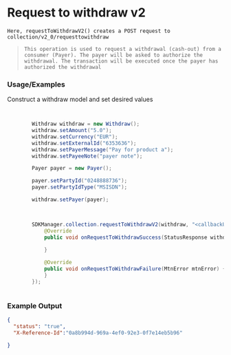 
# Request to withdraw v2

`Here, requestToWithdrawV2() creates a POST request to collection/v2_0/requesttowithdraw`

> `This operation is used to request a withdrawal (cash-out) from a consumer (Payer). The payer will be asked to authorize the withdrawal. The transaction will be executed once the payer has authorized the withdrawal`

### Usage/Examples

Construct a withdraw model and set desired values

```java


        Withdraw withdraw = new Withdraw();
        withdraw.setAmount("5.0");
        withdraw.setCurrency("EUR");
        withdraw.setExternalId("6353636");
        withdraw.setPayerMessage("Pay for product a");
        withdraw.setPayeeNote("payer note");

        Payer payer = new Payer();

        payer.setPartyId("0248888736");
        payer.setPartyIdType("MSISDN");

        withdraw.setPayer(payer);
```



```java

       
        SDKManager.collection.requestToWithdrawV2(withdraw, "<callbackUrl>", new RequestToWithdrawInterface() {
            @Override
            public void onRequestToWithdrawSuccess(StatusResponse withdrawResponse) {
             
            }

            @Override
            public void onRequestToWithdrawFailure(MtnError mtnError) {
            }
        });
     
```


### Example Output

```json
{
  "status": "true",
  "X-Reference-Id":"0a8b994d-969a-4ef0-92e3-0f7e14eb5b96"

}
```
